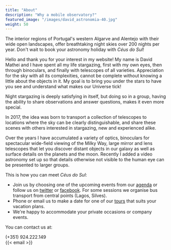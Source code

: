 ```yaml
---
title: "About"
description: "Why a mobile observatory?"
featured_image: "/images/david_astronomia-40.jpg"
weight: 50
---
```


The interior regions of Portugal's western Algarve and Alentejo with their wide open landscapes, offer breathtaking night skies over 200 nights per year.
Don't wait to book your astronomy holiday with _Céus do Sul_!

Hello and thank you for your interest in my website! My name is David Mathei and I have spent all my
life stargazing, first with my own eyes, then through binoculars, and finally with telescopes of all varieties. 
Appreciation for the sky with all its complexities, cannot be complete without knowing a little about the objects in it. 
My goal is to bring you under the stars to have you see and understand what makes our Universe tick!

Night stargazing is deeply satisfying in itself, but doing so in a group, having the ability to share 
observations and answer questions, makes it even more special. 

In 2017, the idea was born to transport a collection of telescopes to locations where the sky can be clearly distinguishable, 
and share these scenes with others interested in stargazing, new and experienced alike.

Over the years I have accumulated a variety of optics, 
binoculars for spectacular wide-field viewing of the Milky Way, 
large mirror and lens telescopes that let you discover distant objects in our galaxy as well as surface details on the planets and the moon. 
Recently I added a video astronomy set up so that details otherwise not visible to the human eye can be presented to larger groups.

This is how you can meet _Céus do Sul_:

* Join us by choosing one of the upcoming events from our [agenda](/agenda) or follow us on [twitter](https://twitter.com/ceusdosul) or [facebook](https://facebook.com/ceusdosul). For some sessions we organise bus transport from central points (Lagos, Silves).
* Phone or email us to make a date for one of our [tours](/tours) that suits your vacation plans.
* We're happy to accommodate your private occasions or company events.

You can contact us at:

(+351) 924.222.149\
{{< email >}}
